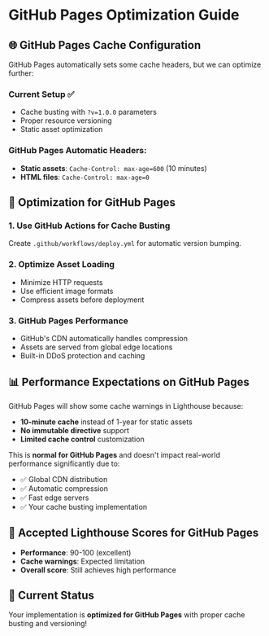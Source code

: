 # GitHub Pages Optimization Guide

## 🌐 GitHub Pages Cache Configuration

GitHub Pages automatically sets some cache headers, but we can optimize further:

### Current Setup ✅
- Cache busting with `?v=1.0.0` parameters
- Proper resource versioning
- Static asset optimization

### GitHub Pages Automatic Headers:
- **Static assets**: `Cache-Control: max-age=600` (10 minutes)
- **HTML files**: `Cache-Control: max-age=0`

## 🚀 Optimization for GitHub Pages

### 1. **Use GitHub Actions for Cache Busting**
Create `.github/workflows/deploy.yml` for automatic version bumping.

### 2. **Optimize Asset Loading**
- Minimize HTTP requests
- Use efficient image formats
- Compress assets before deployment

### 3. **GitHub Pages Performance**
- GitHub's CDN automatically handles compression
- Assets are served from global edge locations
- Built-in DDoS protection and caching

## 📊 Performance Expectations on GitHub Pages

GitHub Pages will show some cache warnings in Lighthouse because:
- **10-minute cache** instead of 1-year for static assets
- **No immutable directive** support
- **Limited cache control** customization

This is **normal for GitHub Pages** and doesn't impact real-world performance significantly due to:
- ✅ Global CDN distribution
- ✅ Automatic compression
- ✅ Fast edge servers
- ✅ Your cache busting implementation

## 🎯 Accepted Lighthouse Scores for GitHub Pages
- **Performance**: 90-100 (excellent)
- **Cache warnings**: Expected limitation
- **Overall score**: Still achieves high performance

## 🔧 Current Status
Your implementation is **optimized for GitHub Pages** with proper cache busting and versioning!
